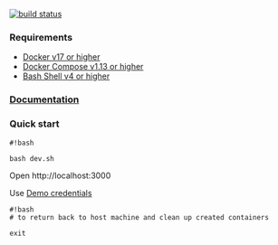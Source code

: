[![build status](https://moiden.com/dmoiseenko/wen/badges/master/build.svg)](https://moiden.com/dmoiseenko/wen/commits/master)

### Requirements ###

* [Docker v17 or higher](https://www.docker.com/community-edition)
* [Docker Compose v1.13 or higher](https://docs.docker.com/compose/)
* [Bash Shell v4 or higher](https://www.gnu.org/software/bash/) 

### [Documentation](https://moiden.com/dmoiseenko/wen/wikis/home) ###

### Quick start ###

```
#!bash

bash dev.sh
```

Open http://localhost:3000

Use [Demo credentials](https://moiden.com/dmoiseenko/wen/wikis/demo-credentials)


```
#!bash
# to return back to host machine and clean up created containers

exit
```